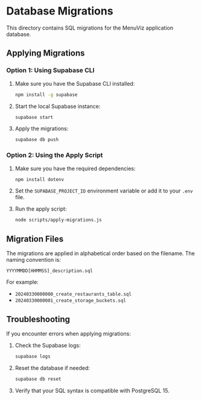 # Database Migrations

This directory contains SQL migrations for the MenuViz application database.

## Applying Migrations

### Option 1: Using Supabase CLI

1. Make sure you have the Supabase CLI installed:
   ```bash
   npm install -g supabase
   ```

2. Start the local Supabase instance:
   ```bash
   supabase start
   ```

3. Apply the migrations:
   ```bash
   supabase db push
   ```

### Option 2: Using the Apply Script

1. Make sure you have the required dependencies:
   ```bash
   npm install dotenv
   ```

2. Set the `SUPABASE_PROJECT_ID` environment variable or add it to your `.env` file.

3. Run the apply script:
   ```bash
   node scripts/apply-migrations.js
   ```

## Migration Files

The migrations are applied in alphabetical order based on the filename. The naming convention is:

```
YYYYMMDD[HHMMSS]_description.sql
```

For example:
- `20240330000000_create_restaurants_table.sql`
- `20240330000001_create_storage_buckets.sql`

## Troubleshooting

If you encounter errors when applying migrations:

1. Check the Supabase logs:
   ```bash
   supabase logs
   ```

2. Reset the database if needed:
   ```bash
   supabase db reset
   ```

3. Verify that your SQL syntax is compatible with PostgreSQL 15. 